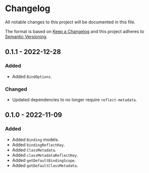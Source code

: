 # Changelog
All notable changes to this project will be documented in this file.

The format is based on [Keep a Changelog](http://keepachangelog.com/en/1.0.0/)
and this project adheres to [Semantic Versioning](http://semver.org/spec/v2.0.0.html).

<!--
## [UNRELEASED]

### Added
### Changed
### Deprecated
### Removed
### Fixed
### Security
### Docs
-->




## 0.1.1 - 2022-12-28

### Added
- Added `BindOptions`.

### Changed
- Updated dependencies to no longer require `reflect-metadata`.




## 0.1.0 - 2022-11-09

### Added
- Added `Binding` models.
- Added `bindingReflectKey`.
- Added `ClassMetadata`.
- Added `classMetadataReflectKey`.
- Added `getDefaultBindingScope`.
- Added `getDefaultClassMetadata`.



